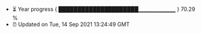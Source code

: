 - ⏳ Year progress { █████████████████████▁▁▁▁▁▁▁▁▁ } 70.29 %
- ⏰ Updated on Tue, 14 Sep 2021 13:24:49 GMT

